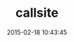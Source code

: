 ---
layout: post
title:  "callsite"
repo:   "joshbuddy/callsite"
date:   2015-02-18 10:43:45
gemurl: http://github.com/joshbuddy/callsite
---